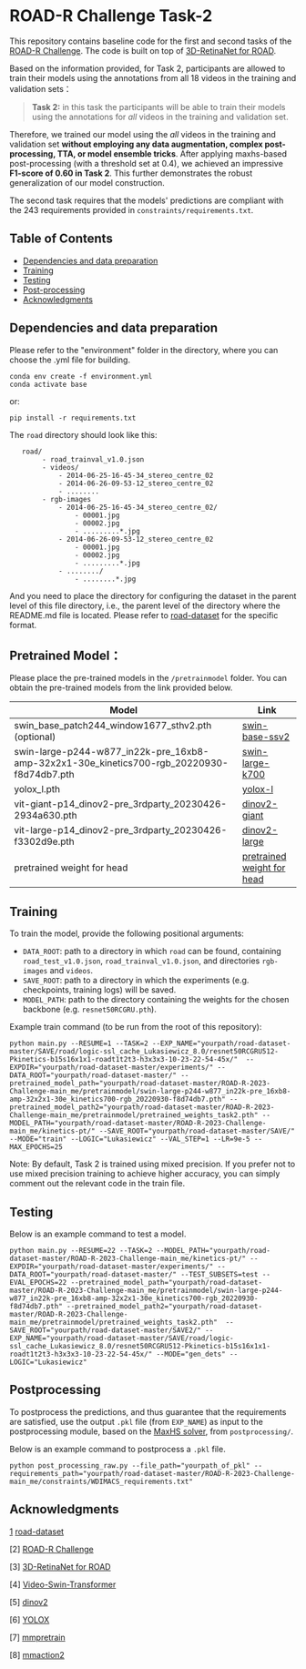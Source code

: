 # ROAD-R Challenge Task-2
This repository contains baseline code for the first and second tasks of the [ROAD-R Challenge](https://sites.google.com/view/road-r/).
The code is built on top of [3D-RetinaNet for ROAD](https://github.com/gurkirt/road-dataset).

Based on the information provided, for Task 2, participants are allowed to train their models using the annotations from all 18 videos in the training and validation sets：

> **Task 2:** in this task the participants will be able to train their models using the annotations for *all* videos in the training and validation set.
>
> [1]: https://eval.ai/web/challenges/challenge-page/2081/evaluation	"Evaluation Criteria"

Therefore, we trained our model using the *all* videos in the training and validation set **without employing any data augmentation, complex post-processing, TTA, or model ensemble tricks**. After applying maxhs-based post-processing (with a threshold set at 0.4), we achieved an impressive **F1-score of 0.60 in Task 2**. This further demonstrates the robust generalization of our model construction.

The second task requires that the models' predictions are compliant with the 243 requirements provided in `constraints/requirements.txt`.

## Table of Contents
- <a href='#dep'>Dependencies and data preparation</a>
- <a href='#training'>Training</a>
- <a href='#testing'>Testing</a>
- <a href='#postprocessing'>Post-processing</a>
- <a href='#Acknowledgments'>Acknowledgments</a>

## Dependencies and data preparation
Please refer to the "environment" folder in the directory, where you can choose the .yml file for building.

```
conda env create -f environment.yml
conda activate base
```

or:

```
pip install -r requirements.txt
```

The `road` directory should look like this:

```
   road/
        - road_trainval_v1.0.json
        - videos/
            - 2014-06-25-16-45-34_stereo_centre_02
            - 2014-06-26-09-53-12_stereo_centre_02
            - ........
        - rgb-images
            - 2014-06-25-16-45-34_stereo_centre_02/
                - 00001.jpg
                - 00002.jpg
                - .........*.jpg
            - 2014-06-26-09-53-12_stereo_centre_02
                - 00001.jpg
                - 00002.jpg
                - .........*.jpg
            - ......../
                - ........*.jpg
```

And you need to place the directory for configuring the dataset in the parent level of this file directory, i.e., the parent level of the directory where the README.md file is located. Please refer to [road-dataset](https://github.com/gurkirt/road-dataset) for the specific format.

## Pretrained Model：

Please place the pre-trained models in the `/pretrainmodel` folder. You can obtain the pre-trained models from the link provided below.

| Model                                                        | Link                                                         |
| ------------------------------------------------------------ | ------------------------------------------------------------ |
| swin_base_patch244_window1677_sthv2.pth (optional)           | [swin-base-ssv2](https://github.com/SwinTransformer/storage/releases/download/v1.0.4/swin_base_patch244_window1677_sthv2.pth) |
| swin-large-p244-w877_in22k-pre_16xb8-amp-32x2x1-30e_kinetics700-rgb_20220930-f8d74db7.pth | [swin-large-k700](https://download.openmmlab.com/mmaction/v1.0/recognition/swin/swin-large-p244-w877_in22k-pre_16xb8-amp-32x2x1-30e_kinetics700-rgb/swin-large-p244-w877_in22k-pre_16xb8-amp-32x2x1-30e_kinetics700-rgb_20220930-f8d74db7.pth) |
| yolox_l.pth                                                  | [yolox-l](https://github.com/Megvii-BaseDetection/YOLOX/releases/download/0.1.1rc0/yolox_l.pth) |
| vit-giant-p14_dinov2-pre_3rdparty_20230426-2934a630.pth      | [dinov2-giant](https://download.openmmlab.com/mmpretrain/v1.0/dinov2/vit-giant-p14_dinov2-pre_3rdparty_20230426-2934a630.pth) |
| vit-large-p14_dinov2-pre_3rdparty_20230426-f3302d9e.pth      | [dinov2-large](https://download.openmmlab.com/mmpretrain/v1.0/dinov2/vit-large-p14_dinov2-pre_3rdparty_20230426-f3302d9e.pth) |
| pretrained weight for head                                   | [pretrained weight for head](https://drive.google.com/drive/folders/1Kw6aMJ9D7PktVQkWfBf_KvAUAamTaEU-) |

## Training

To train the model, provide the following positional arguments:
 - `DATA_ROOT`: path to a directory in which `road` can be found, containing `road_test_v1.0.json`, `road_trainval_v1.0.json`, and directories `rgb-images` and `videos`.
 - `SAVE_ROOT`: path to a directory in which the experiments (e.g. checkpoints, training logs) will be saved.
 - `MODEL_PATH`: path to the directory containing the weights for the chosen backbone (e.g. `resnet50RCGRU.pth`).

Example train command (to be run from the root of this repository):

```
python main.py --RESUME=1 --TASK=2 --EXP_NAME="yourpath/road-dataset-master/SAVE/road/logic-ssl_cache_Lukasiewicz_8.0/resnet50RCGRU512-Pkinetics-b15s16x1x1-roadt1t2t3-h3x3x3-10-23-22-54-45x/"  --EXPDIR="yourpath/road-dataset-master/experiments/" --DATA_ROOT="yourpath/road-dataset-master/" --pretrained_model_path="yourpath/road-dataset-master/ROAD-R-2023-Challenge-main_me/pretrainmodel/swin-large-p244-w877_in22k-pre_16xb8-amp-32x2x1-30e_kinetics700-rgb_20220930-f8d74db7.pth" --pretrained_model_path2="yourpath/road-dataset-master/ROAD-R-2023-Challenge-main_me/pretrainmodel/pretrained_weights_task2.pth" --MODEL_PATH="yourpath/road-dataset-master/ROAD-R-2023-Challenge-main_me/kinetics-pt/" --SAVE_ROOT="yourpath/road-dataset-master/SAVE/" --MODE="train" --LOGIC="Lukasiewicz" --VAL_STEP=1 --LR=9e-5 --MAX_EPOCHS=25
```

Note: By default, Task 2 is trained using mixed precision. If you prefer not to use mixed precision training to achieve higher accuracy, you can simply comment out the relevant code in the train file.

## Testing 

Below is an example command to test a model.

```
python main.py --RESUME=22 --TASK=2 --MODEL_PATH="yourpath/road-dataset-master/ROAD-R-2023-Challenge-main_me/kinetics-pt/" --EXPDIR="yourpath/road-dataset-master/experiments/" --DATA_ROOT="yourpath/road-dataset-master/" --TEST_SUBSETS=test --EVAL_EPOCHS=22 --pretrained_model_path="yourpath/road-dataset-master/ROAD-R-2023-Challenge-main_me/pretrainmodel/swin-large-p244-w877_in22k-pre_16xb8-amp-32x2x1-30e_kinetics700-rgb_20220930-f8d74db7.pth" --pretrained_model_path2="yourpath/road-dataset-master/ROAD-R-2023-Challenge-main_me/pretrainmodel/pretrained_weights_task2.pth"  --SAVE_ROOT="yourpath/road-dataset-master/SAVE2/" --EXP_NAME="yourpath/road-dataset-master/SAVE/road/logic-ssl_cache_Lukasiewicz_8.0/resnet50RCGRU512-Pkinetics-b15s16x1x1-roadt1t2t3-h3x3x3-10-23-22-54-45x/" --MODE="gen_dets" --LOGIC="Lukasiewicz"
```

## Postprocessing

To postprocess the predictions, and thus guarantee that the requirements are satisfied, use the output `.pkl` file (from `EXP_NAME`) as input to the postprocessing module, based on the [MaxHS solver](https://github.com/fbacchus/MaxHS/tree/master), from `postprocessing/`.

Below is an example command to postprocess a `.pkl` file.

```
python post_processing_raw.py --file_path="yourpath_of_pkl" --requirements_path="yourpath/road-dataset-master/ROAD-R-2023-Challenge-main_me/constraints/WDIMACS_requirements.txt" 
```

## Acknowledgments

[1] [road-dataset](https://github.com/gurkirt/road-dataset)

[2] [ROAD-R Challenge](https://sites.google.com/view/road-r/)

[3] [3D-RetinaNet for ROAD](https://github.com/gurkirt/road-dataset)

[4] [Video-Swin-Transformer](https://github.com/SwinTransformer/Video-Swin-Transformer)

[5] [dinov2](https://github.com/facebookresearch/dinov2)

[6] [YOLOX](https://github.com/Megvii-BaseDetection/YOLOX)

[7] [mmpretrain](https://github.com/open-mmlab/mmpretrain)

[8] [mmaction2](https://github.com/open-mmlab/mmaction2)
